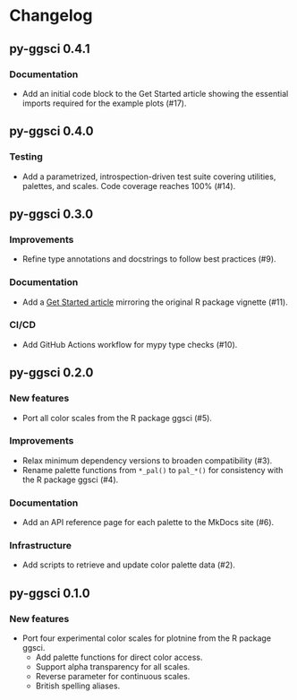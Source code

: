 # Changelog

## py-ggsci 0.4.1

### Documentation

- Add an initial code block to the Get Started article showing the
  essential imports required for the example plots (#17).

## py-ggsci 0.4.0

### Testing

- Add a parametrized, introspection-driven test suite covering utilities,
  palettes, and scales. Code coverage reaches 100% (#14).

## py-ggsci 0.3.0

### Improvements

- Refine type annotations and docstrings to follow best practices (#9).

### Documentation

- Add a [Get Started article](https://nanx.me/py-ggsci/articles/get-started/)
  mirroring the original R package vignette (#11).

### CI/CD

- Add GitHub Actions workflow for mypy type checks (#10).

## py-ggsci 0.2.0

### New features

- Port all color scales from the R package ggsci (#5).

### Improvements

- Relax minimum dependency versions to broaden compatibility (#3).
- Rename palette functions from `*_pal()` to `pal_*()` for consistency
  with the R package ggsci (#4).

### Documentation

- Add an API reference page for each palette to the MkDocs site (#6).

### Infrastructure

- Add scripts to retrieve and update color palette data (#2).

## py-ggsci 0.1.0

### New features

- Port four experimental color scales for plotnine from the R package ggsci.
  - Add palette functions for direct color access.
  - Support alpha transparency for all scales.
  - Reverse parameter for continuous scales.
  - British spelling aliases.
